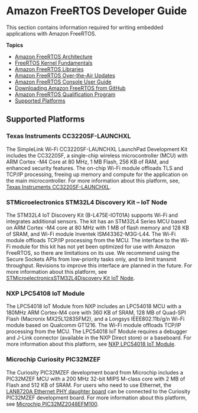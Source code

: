 # Amazon FreeRTOS Developer Guide<a name="freertos-dev-guide"></a>

This section contains information required for writing embedded applications with Amazon FreeRTOS\.

**Topics**
+ [Amazon FreeRTOS Architecture](freertos-architecture.md)
+ [FreeRTOS Kernel Fundamentals](dev-guide-freertos-kernel.md)
+ [Amazon FreeRTOS Libraries](dev-guide-freertos-libraries.md)
+ [Amazon FreeRTOS Over\-the\-Air Updates](freertos-ota-dev.md)
+ [Amazon FreeRTOS Console User Guide](freertos-ocw-ug.md)
+ [Downloading Amazon FreeRTOS from GitHub](freertos-mds-projects-github.md)
+ [Amazon FreeRTOS Qualification Program](freertos-qualification-program.md)
+ [Supported Platforms](#supported-platforms)

## Supported Platforms<a name="supported-platforms"></a>

### Texas Instruments CC3220SF\-LAUNCHXL<a name="ti"></a>

The SimpleLink Wi\-Fi CC3220SF\-LAUNCHXL LaunchPad Development Kit includes the CC3220SF, a single\-chip wireless microcontroller \(MCU\) with ARM Cortex \-M4 Core at 80 MHz, 1 MB Flash, 256 KB of RAM, and enhanced security features\. The on\-chip Wi\-Fi module offloads TLS and TCP/IP processing, freeing up memory and compute for the application on the main microcontroller\. For more information about this platform, see, [Texas Instruments CC3220SF\-LAUNCHXL](http://www.ti.com/tool/cc3220sf-launchxl)\.

### STMicroelectronics STM32L4 Discovery Kit – IoT Node<a name="stm"></a>

The STM32L4 IoT Discovery Kit \(B\-L475E\-IOT01A\) supports Wi\-Fi and integrates additional sensors\. The kit has an STM32L4 Series MCU based on ARM Cortex \-M4 core at 80 MHz with 1 MB of flash memory and 128 KB of SRAM, and Wi\-Fi module Inventek ISM43362\-M3G\-L44\. The Wi\-Fi module offloads TCP/IP processing from the MCU\. The interface to the Wi\-Fi module for this kit has not yet been optimized for use with Amazon FreeRTOS, so there are limitations on its use\. We recommend using the Secure Sockets APIs from low\-priority tasks only, and to limit transmit throughput\. Revisions to improve this interface are planned in the future\. For more information about this platform, see [STMicroelectronicsSTM32L4Discovery Kit IoT Node](http://www.st.com/en/evaluation-tools/b-l475e-iot01a.html)\.

### NXP LPC54108 IoT Module<a name="nxp"></a>

The LPC54018 IoT Module from NXP includes an LPC54018 MCU with a 180MHz ARM Cortex\-M4 core with 360 KB of SRAM, 128 MB of Quad\-SPI Flash \(Macronix MX25L12835FM2\), and a Longsys IEEE802\.11b/g/n Wi\-Fi module based on Qualcomm GT1216\. The Wi\-Fi module offloads TCP/IP processing from the MCU\. The LPC54018 IoT Module requires a debugger and J\-Link connector \(available in the NXP Direct store\) or a baseboard\. For more information about this platform, see [NXP LPC54018 IoT Module](https://www.nxp.com/support/developer-resources/reference-designs/lpc54018-iot-solution-with-amazon-freertos:IoT-Solution-with-Amazon-FreeRTOS?tid=vanLPC-AWS-Module)\.

### Microchip Curiosity PIC32MZEF<a name="mch"></a>

The Curiosity PIC32MZEF development board from Microchip includes a PIC32MZEF MCU with a 200 MHz 32\-bit MIPS M\-class core with 2 MB of Flash and 512 KB of SRAM\. For users who need to use Ethernet, the [LAN8720A Ethernet PHY daughter board](https://www.microchip.com/wwwproducts/en/LAN8720A) can be connected to the Curiosity PIC32MZEF development board\. For more information about this platform, see [Microchip PIC32MZ2048EFM100](http://www.microchip.com/wwwproducts/en/PIC32MZ2048EFM100)\.